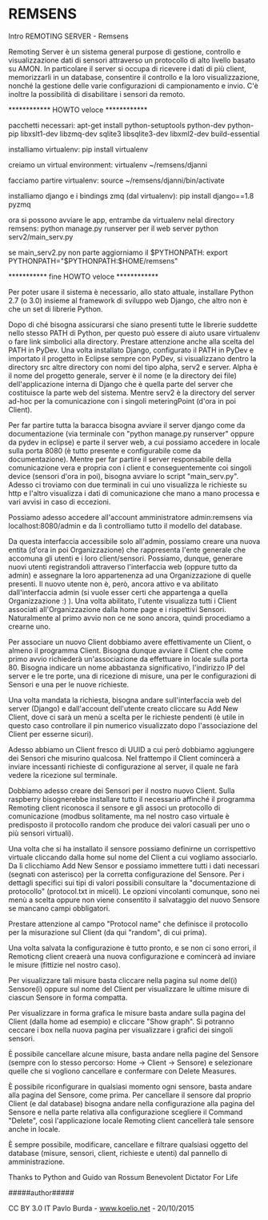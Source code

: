 # REMSENS
Intro
REMOTING SERVER - Remsens

Remoting Server è un sistema general purpose di gestione, controllo e visualizzazione dati di sensori
attraverso un protocollo di alto livello basato su AMON.
In particolare il server si occupa di ricevere i dati di più client, memorizzarli in un database, consentire il controllo e la loro visualizzazione, nonché la gestione delle varie configurazioni di campionamento e invio.
C'è inoltre la possibilità di disabilitare i sensori da remoto.

************ HOWTO veloce ************

pacchetti necessari:
apt-get install python-setuptools python-dev python-pip libxslt1-dev libzmq-dev sqlite3 libsqlite3-dev libxml2-dev build-essential

installiamo virtualenv:
pip install virtualenv

creiamo un virtual environment:
virtualenv ~/remsens/djanni

facciamo partire virtualenv:
source ~/remsens/djanni/bin/activate

installiamo django e i bindings zmq (dal virtualenv):
pip install django==1.8 pyzmq

ora si possono avviare le app, entrambe da virtualenv nelal directory remsens:
python manage.py runserver per il web server
python serv2/main_serv.py

se main_serv2.py non parte aggiorniamo il $PYTHONPATH:
export PYTHONPATH="$PYTHONPATH:$HOME/remsens"

*********** fine HOWTO veloce ************

Per poter usare il sistema è necessario, allo stato attuale, installare Python 2.7 (o 3.0) insieme al framework di sviluppo web Django, che altro non è che un set di librerie Python.

Dopo di ché bisogna assicurarsi che siano presenti tutte le librerie suddette nello stesso PATH di Python, per questo può essere di aiuto usare virtualenv o fare link simbolici alla directory. Prestare attenzione anche alla scelta del PATH in PyDev. Una volta installato Django, configurato il PATH in PyDev e importato il progetto in Eclipse sempre con PyDev, si visualizzano dentro la directory src altre directory con nomi del tipo alpha, serv2 e server.
Alpha è il nome del progetto generale, server è il nome (e la directory dei file) dell'applicazione interna di Django che è quella parte del server che costituisce la parte web del sistema.
Mentre serv2 è la directory del server ad-hoc per la comunicazione con i singoli meteringPoint (d'ora in poi Client).

Per far partire tutta la baracca bisogna avviare il server django come da documentazione (via terminale con "python manage.py runserver" oppure da pydev in eclipse) e parte il server web, a cui possiamo accedere in locale sulla porta 8080 (è tutto presente e configurabile come da documentazione).
Mentre per far partire il server responsabile della comunicazione vera e propria con i client e conseguentemente coi singoli device (sensori d'ora in poi), bisogna avviare lo script "main_serv.py".
Adesso ci troviamo con due terminali in cui uno visualizza le richieste su http e l'altro visualizza i dati di comunicazione che mano a mano processa e vari avvisi in caso di eccezioni.

Possiamo adesso accedere all'account amministratore admin:remsens via localhost:8080/admin e da lì controlliamo tutto il modello del database.

Da questa interfaccia accessibile solo all'admin, possiamo creare una nuova entita (d'ora in poi Organizzazione) che
rappresenta l'ente generale che accomuna gli utenti e i loro client/sensori.
Possiamo, dunque, generare nuovi utenti registrandoli attraverso l'interfaccia web (oppure tutto da admin) e assegnare la loro appartenenza ad una Organizzazione di quelle presenti.
Il nuovo utente non è, però, ancora attivo e va abilitato dall'interfaccia admin (si vuole esser certi che appartenga a quella Organizzazione :) ). Una volta abilitato, l'utente visualizza tutti i Client associati all'Organizzazione dalla home page e i rispettivi Sensori. Naturalmente al primo avvio non ce ne sono ancora, quindi procediamo a crearne uno.

Per associare un nuovo Client dobbiamo avere effettivamente un Client, o almeno il programma Client. Bisogna dunque avviare il Client che come primo avvio richiederà un'associazione da effettuare in locale sulla porta 80.
Bisogna indicare un nome abbastanza significativo, l'indirizzo IP del server e le tre porte, una di ricezione di misure, una per le configurazioni di Sensori e una per le nuove richieste.

Una volta mandata la richiesta, bisogna andare sull'interfaccia web del server (Django) e dall'account dell'utente creato cliccare su Add New Client, dove ci sarà un menù a scelta per le richieste pendenti (è utile in questo caso controllare il pin numerico visualizzato dopo l'associazione del Client per esserne sicuri).

Adesso abbiamo un Client fresco di UUID a cui però dobbiamo aggiungere dei Sensori che misurino qualcosa.
Nel frattempo il Client comincerà a inviare incessanti richieste di configurazione al server, il quale ne farà vedere la ricezione sul terminale.

Dobbiamo adesso creare dei Sensori per il nostro nuovo Client. Sulla raspberry bisognerebbe installare tutto il necessario affinché il programma Remoting client riconosca il sensore e gli associ un protocollo di comunicazione (modbus solitamente, ma nel nostro caso virtuale è predisposto il protocollo random che produce dei valori casuali per uno o più sensori virtuali).

Una volta che si ha installato il sensore possiamo definirne un corrispettivo virtuale cliccando dalla home sul nome del Client a cui vogliamo associarlo. Da lì clicchiamo Add New Sensor e possiamo immettere tutti i dati necessari (segnati con asterisco) per la corretta configurazione del Sensore. Per i dettagli specifici sui tipi di valori possibili consultare la "documentazione di protocollo" (protocol.txt in miceli). Le opzioni vincolanti comunque, sono nei menù a scelta oppure non viene consentito il salvataggio del nuovo Sensore se mancano campi obbligatori.

Prestare attenzione al campo "Protocol name" che definisce il protocollo per la misurazione sul Client (da qui "random", di cui prima).

Una volta salvata la configurazione è tutto pronto, e se non ci sono errori, il Remoticng client creaerà una nuova configurazione e comincerà ad inviare le misure (fittizie nel nostro caso).

Per visualizzare tali misure basta cliccare nella pagina sul nome del(i) Sensore(i) oppure sul nome del Client per visualizzare le ultime misure di ciascun Sensore in forma compatta.

Per visualizzare in forma grafica le misure basta andare sulla pagina del Client (dalla home ad esempio) e cliccare "Show graph". Si potranno ceccare i box nella nuova pagina per visualizzare i grafici dei singoli sensori.

È possibile cancellare alcune misure, basta andare nella pagine del Sensore (sempre con lo stesso percorso: Home -> Client -> Sensore) e selezionare quelle che si vogliono cancellare e confermare con Delete Measures.

È possibile riconfigurare in qualsiasi momento ogni sensore, basta andare alla pagina del Sensore, come prima.
Per cancellare il sensore dal proprio Client (e dal database) bisogna andare nella configurazione alla pagina del Sensore e nella parte relativa alla configurazione scegliere il Command "Delete", così l'applicazione locale Remoting client cancellerà tale sensore anche in locale.

È sempre possibile, modificare, cancellare e filtrare qualsiasi oggetto del database (misure, sensori, client, richieste e utenti) dal pannello di amministrazione.

Thanks to Python and Guido van Rossum Benevolent Dictator For Life

#####author#####

CC BY 3.0 IT
Pavlo Burda - www.koelio.net - 20/10/2015
